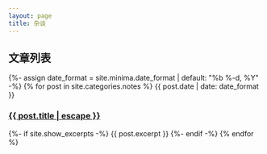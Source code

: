 ```yaml
---
layout: page
title: 杂谈
---
```

## 文章列表

{%- assign date_format = site.minima.date_format | default: "%b %-d, %Y" -%}
{% for post in site.categories.notes %}
  <span class="post-meta">{{ post.date | date: date_format }}</span>
  <h3>
    <a class="post-link" href="{{ post.url | relative_url }}">
      {{ post.title | escape }}
    </a>
  </h3>
  {%- if site.show_excerpts -%}
    {{ post.excerpt }}
  {%- endif -%}
{% endfor %}
